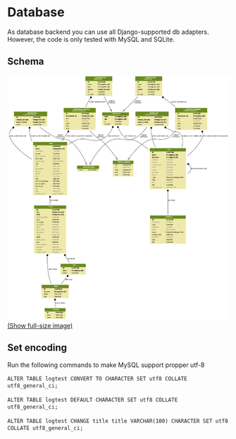 # Database

As database backend you can use all Django-supported db adapters. However, the code is only tested with MySQL and SQLite.

## Schema

![DB Schema](_static/db_schema.png)
[(Show full-size image)](_static/db_schema.png)


## Set encoding

Run the following commands to make MySQL support propper utf-8

```
ALTER TABLE logtest CONVERT TO CHARACTER SET utf8 COLLATE utf8_general_ci;

ALTER TABLE logtest DEFAULT CHARACTER SET utf8 COLLATE utf8_general_ci;

ALTER TABLE logtest CHANGE title title VARCHAR(100) CHARACTER SET utf8 COLLATE utf8_general_ci;


```
